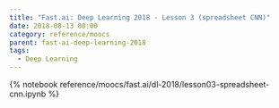 ```yaml
---
title: "Fast.ai: Deep Learning 2018 - Lesson 3 (spreadsheet CNN)"
date: 2018-08-13 00:00
category: reference/moocs
parent: fast-ai-deep-learning-2018
tags:
  - Deep Learning
---
```


{% notebook reference/moocs/fast.ai/dl-2018/lesson03-spreadsheet-cnn.ipynb %}
